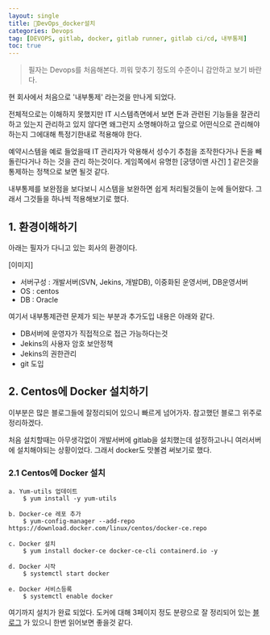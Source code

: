 ```yaml
---
layout: single
title: 🔄DevOps_docker설치
categories: Devops
tag: [DEVOPS, gitlab, docker, gitlab runner, gitlab ci/cd, 내부통제]
toc: true
---
```




> 필자는 Devops를 처음해본다. 끼워 맞추기 정도의 수준이니 감안하고 보기 바란다.


현 회사에서 처음으로 '내부통제' 라는것을 만나게 되었다.

전체적으로는 이해하지 못했지만 IT 시스템측면에서 보면 돈과 관련된 기능들을 잘관리하고 있는지
관리하고 있지 않다면 왜그런지 소명해야하고 앞으로 어떤식으로 관리해야하는지 그에대해 특정기한내로 적용해야 한다.

예약시스템을 예로 들었을때 IT 관리자가 악용해서 성수기 추첨을 조작한다거나 돈을 빼돌린다거나 하는 것을
관리 하는것이다. 게임쪽에서 유명한 [궁댕이맨 사건] [1] 같은것을 통제하는 정책으로 보면 될것 같다.

내부통제를 보완점을 보다보니 시스템을 보완하면 쉽게 처리될것들이 눈에 들어왔다. 그래서 그것들을
하나씩 적용해보기로 했다.

## 1. 환경이해하기
아래는 필자가 다니고 있는 회사의 환경이다.

[이미지]

- 서버구성 : 개발서버(SVN, Jekins, 개발DB), 이중화된 운영서버, DB운영서버
- OS : centos
- DB : Oracle

여기서 내부통제관련 문제가 되는 부분과 추가도입 내용은 아래와 같다. 
- DB서버에 운영자가 직접적으로 접근 가능하다는것
- Jekins의 사용자 암호 보안정책
- Jekins의 권한관리
- git 도입


## 2. Centos에 Docker 설치하기

이부분은 많은 블로그들에 잘정리되어 있으니 빠르게 넘어가자.
참고했던 블로그 위주로 정리하겠다. 

처음 설치할때는 아무생각없이 개발서버에 gitlab을 설치했는데 설정하고나니 여러서버에 설치해야되는 상황이었다.
그래서 docker도 맛볼겸 써보기로 했다.


### 2.1 Centos에 Docker 설치
    a. Yum-utils 업데이트 
        $ yum install -y yum-utils

    b. Docker-ce 레포 추가
        $ yum-config-manager --add-repo https://download.docker.com/linux/centos/docker-ce.repo

    c. Docker 설치
        $ yum install docker-ce docker-ce-cli containerd.io -y

    d. Docker 시작
        $ systemctl start docker

    e. Docker 서비스등록
        $ systemctl enable docker


여기까지 설치가 완료 되었다. 
도커에 대해 3페이지 정도 분량으로 잘 정리되어 있는 [블로그][2] 가 있으니 한번 읽어보면 좋을것 같다.





[1]: https://namu.wiki/w/%EB%8D%98%EC%A0%84%EC%95%A4%ED%8C%8C%EC%9D%B4%ED%84%B0%20%EC%A7%81%EC%9B%90%20%EA%B6%8C%ED%95%9C%20%EB%82%A8%EC%9A%A9%20%EB%85%BC%EB%9E%80
[2]: https://tech.cloudmt.co.kr/2022/06/29/%EB%8F%84%EC%BB%A4%EC%99%80-%EC%BB%A8%ED%85%8C%EC%9D%B4%EB%84%88%EC%9D%98-%EC%9D%B4%ED%95%B4-1-3-%EC%BB%A8%ED%85%8C%EC%9D%B4%EB%84%88-%EC%82%AC%EC%9A%A9%EB%B2%95/